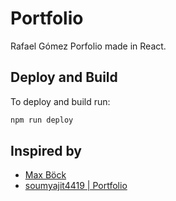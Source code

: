# Portfolio

Rafael Gómez Porfolio made in React.

## Deploy and Build

To deploy and build run:

```cmd
npm run deploy
```

## Inspired by

- [Max Böck](https://mxb.dev/)
- [soumyajit4419 | Portfolio](https://soumyajit.vercel.app/about) 
